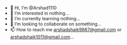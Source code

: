 - 👋 Hi, I’m @Arshad1110
- 👀 I’m interested in nothing...
- 🌱 I’m currently learning nothing...
- 💞️ I’m looking to collaborate on something...
- 📫 How to reach me arshadshaik9867@gmail.com  or arshadshaik1011@gmail.com...

<!---
Arshad1110/Arshad1110 is a ✨ special ✨ repository because its `README.md` (this file) appears on your GitHub profile.
You can click the Preview link to take a look at your changes.
--->
